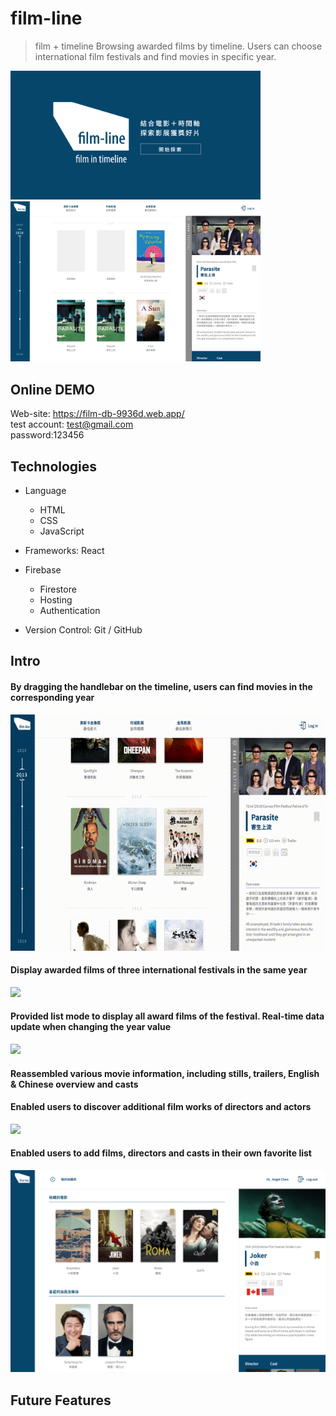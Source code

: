 # film-line
>film + timeline
>Browsing awarded films by timeline. 
>Users can choose international film festivals and find movies in specific year.

<img src="/film-line/main-image.png" width="400" /> 
<img src="/film-line/index.png" width="400" />

## Online DEMO
Web-site: https://film-db-9936d.web.app/ <br>
test account: test@gmail.com <br>
password:123456

## Technologies

- Language
  - HTML
  - CSS
  - JavaScript
  
- Frameworks: React
- Firebase
  - Firestore
  - Hosting
  - Authentication
  
- Version Control: Git / GitHub

## Intro
#### By dragging the handlebar on the timeline, users can find movies in the corresponding year
<img src="/film-line/01.gif"/>

#### Display awarded films of three international festivals in the same year
<img src="/film-line/03.gif"/>

#### Provided list mode to display all award films of the festival. Real-time data update when changing the year value 
<img src="/film-line/02.gif" />

#### Reassembled various movie information,  including stills, trailers, English & Chinese overview and casts

#### Enabled users to discover additional film works of directors and actors 
<img src="/film-line/04.gif" />

#### Enabled users to add films, directors and casts in their own favorite list
<img src="/film-line/member_page.png" width="800" />


## Future Features



